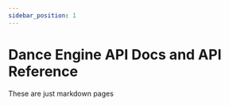 ```yaml
---
sidebar_position: 1
---
```


# Dance Engine API Docs and API Reference

These are just markdown pages